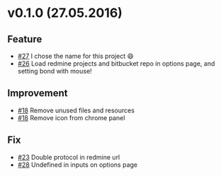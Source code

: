# v0.1.0 (27.05.2016)

## Feature
* [#27](https://github.com/kicumkicum/bond/issues/27)
I chose the name for this project :smile:
* [#26](https://github.com/kicumkicum/bond/issues/26)
Load redmine projects and bitbucket repo in options page, and setting bond with mouse!

## Improvement
* [#18](https://github.com/kicumkicum/bond/issues/18)
Remove unused files and resources
* [#18](https://github.com/kicumkicum/bond/issues/18)
Remove icon from chrome panel

## Fix
* [#23](https://github.com/kicumkicum/bond/issues/23)
Double protocol in redmine url
* [#28](https://github.com/kicumkicum/bond/issues/28)
Undefined in inputs on options page
